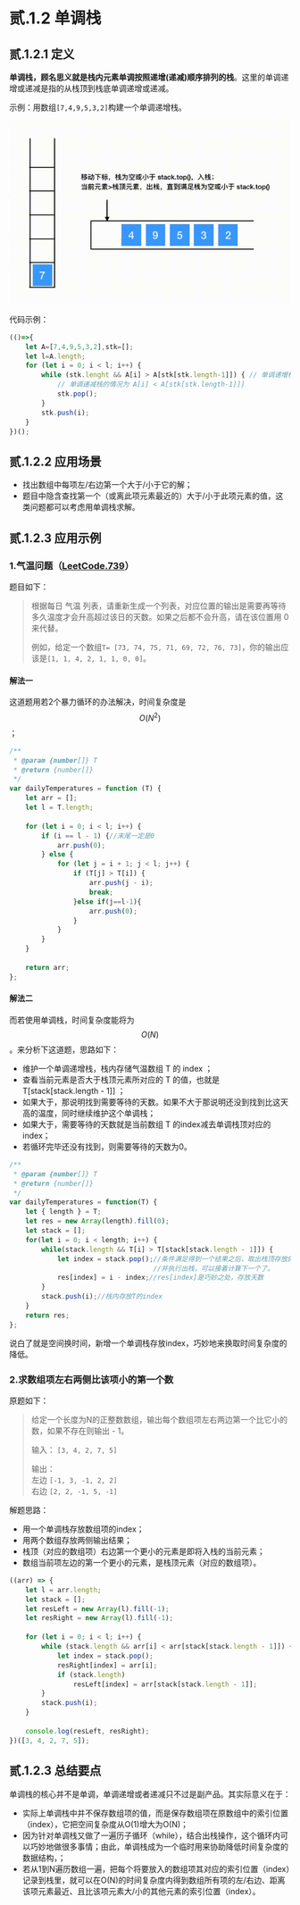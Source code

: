 # 贰.1.2 单调栈

## **贰.1.2.1 定义**

**单调栈，顾名思义就是栈内元素单调按照递增\(递减\)顺序排列的栈**。这里的单调递增或递减是指的从栈顶到栈底单调递增或递减。

示例：用数组`[7,4,9,5,3,2]`构建一个单调递增栈。

![](../.gitbook/assets/monotone-stack.gif)

代码示例：

```javascript
(()=>{
    let A=[7,4,9,5,3,2],stk=[];
    let l=A.length;
    for (let i = 0; i < l; i++) {
        while (stk.lenght && A[i] > A[stk[stk.length-1]]) { // 单调递增栈
            // 单调递减栈的情况为 A[i] < A[stk[stk.length-1]]]
            stk.pop();
        }
        stk.push(i);
    }
})();
```

## 贰.1.2.2 应用场景

* 找出数组中每项左/右边第一个大于/小于它的解；
* 题目中隐含查找第一个（或离此项元素最近的）大于/小于此项元素的值，这类问题都可以考虑用单调栈求解。

## 贰.1.2.3 应用示例

### 1.气温问题（[LeetCode.739](https://leetcode-cn.com/problems/daily-temperatures/)）

题目如下：

> 根据每日 气温 列表，请重新生成一个列表，对应位置的输出是需要再等待多久温度才会升高超过该日的天数。如果之后都不会升高，请在该位置用 0 来代替。
>
> 例如，给定一个数组`T= [73, 74, 75, 71, 69, 72, 76, 73]`，你的输出应该是`[1, 1, 4, 2, 1, 1, 0, 0]`。

#### 解法一

这道题用若2个暴力循环的办法解决，时间复杂度是 $$O(N^2)$$ ；

```javascript
/**
 * @param {number[]} T
 * @return {number[]}
 */
var dailyTemperatures = function (T) {
    let arr = [];
    let l = T.length;

    for (let i = 0; i < l; i++) {
        if (i == l - 1) {//末尾一定是0
            arr.push(0);
        } else {
            for (let j = i + 1; j < l; j++) {
                if (T[j] > T[i]) {
                    arr.push(j - i);
                    break;
                }else if(j==l-1){
                    arr.push(0);
                }
            }
        }
    }

    return arr;
};
```

#### 解法二

而若使用单调栈，时间复杂度能将为 $$O(N)$$ 。来分析下这道题，思路如下：

* 维护一个单调递增栈，栈内存储气温数组 T 的 index ；
* 查看当前元素是否大于栈顶元素所对应的 T 的值，也就是 T\[stack\[stack.length - 1\]\] ；
* 如果大于，那说明找到需要等待的天数。如果不大于那说明还没到找到比这天高的温度，同时继续维护这个单调栈；
* 如果大于，需要等待的天数就是当前数组 T 的index减去单调栈顶对应的index；
* 若循环完毕还没有找到，则需要等待的天数为0。

```javascript
/**
 * @param {number[]} T
 * @return {number[]}
 */
var dailyTemperatures = function(T) {
    let { length } = T;
    let res = new Array(length).fill(0);
    let stack = [];
    for(let i = 0; i < length; i++) {
        while(stack.length && T[i] > T[stack[stack.length - 1]]) {
            let index = stack.pop();//条件满足得到一个结果之后，取出栈顶存放的index
                                    //并执行出栈，可以接着计算下一个了。
            res[index] = i - index;//res[index]是巧妙之处，存放天数
        }
        stack.push(i);//栈内存放T的index
    }
    return res;
};
```

说白了就是空间换时间，新增一个单调栈存放index，巧妙地来换取时间复杂度的降低。

### 2.求数组项左右两侧比该项小的第一个数

原题如下：

> 给定一个长度为N的正整数数组，输出每个数组项左右两边第一个比它小的数，如果不存在则输出 - 1。   
>   
>  输入： `[3, 4, 2, 7, 5]`
>
>  输出：   
> 左边 `[-1, 3, -1, 2, 2]`   
> 右边 `[2, 2, -1, 5, -1]`

解题思路：

* 用一个单调栈存放数组项的index；
* 用两个数组存放两侧输出结果；
* 栈顶（对应的数组项）右边第一个更小的元素是即将入栈的当前元素；
* 数组当前项左边的第一个更小的元素，是栈顶元素（对应的数组项）。

```javascript
((arr) => {
    let l = arr.length;
    let stack = [];
    let resLeft = new Array(l).fill(-1);
    let resRight = new Array(l).fill(-1);
    
    for (let i = 0; i < l; i++) {
        while (stack.length && arr[i] < arr[stack[stack.length - 1]]) {
            let index = stack.pop();
            resRight[index] = arr[i];
            if (stack.length)
                resLeft[index] = arr[stack[stack.length - 1]];
        }
        stack.push(i);
    }
    
    console.log(resLeft, resRight);
})([3, 4, 2, 7, 5]);
```

## 贰.1.2.3 总结要点

单调栈的核心并不是单调，单调递增或者递减只不过是副产品。其实际意义在于：

* 实际上单调栈中并不保存数组项的值，而是保存数组项在原数组中的索引位置（index），它把空间复杂度从O\(1\)增大为O\(N\)；
* 因为针对单调栈又做了一遍历子循环（while），结合出栈操作，这个循环内可以巧妙地做很多事情；由此，单调栈成为一个临时用来协助降低时间复杂度的数据结构，；
* 若从1到N遍历数组一遍，把每个将要放入的数组项其对应的索引位置（index）记录到栈里，就可以在O\(N\)的时间复杂度内得到数组所有项的左/右边、距离该项元素最近、且比该项元素大/小的其他元素的索引位置（index）。

